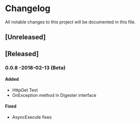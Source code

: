 # Changelog
All notable changes to this project will be documented in this file.

## [Unreleased]

## [Released]

### 0.0.8 -2018-02-13 (Beta)
#### Added
- HttpGet Test
- OnException method in Digester interface
#### Fixed
- AsyncExecute fixes
